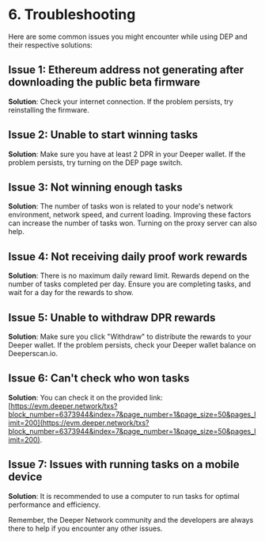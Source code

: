 # 6. Troubleshooting 

Here are some common issues you might encounter while using DEP and their respective solutions:

## Issue 1: Ethereum address not generating after downloading the public beta firmware

**Solution**: Check your internet connection. If the problem persists, try reinstalling the firmware.

## Issue 2: Unable to start winning tasks

**Solution**: Make sure you have at least 2 DPR in your Deeper wallet. If the problem persists, try turning on the DEP page switch.

## Issue 3: Not winning enough tasks

**Solution**: The number of tasks won is related to your node's network environment, network speed, and current loading. Improving these factors can increase the number of tasks won. Turning on the proxy server can also help.

## Issue 4: Not receiving daily proof work rewards

**Solution**: There is no maximum daily reward limit. Rewards depend on the number of tasks completed per day. Ensure you are completing tasks, and wait for a day for the rewards to show.

## Issue 5: Unable to withdraw DPR rewards

**Solution**: Make sure you click "Withdraw" to distribute the rewards to your Deeper wallet. If the problem persists, check your Deeper wallet balance on Deeperscan.io.

## Issue 6: Can't check who won tasks

**Solution**: You can check it on the provided link: [https://evm.deeper.network/txs?block_number=6373944&index=7&page_number=1&page_size=50&pages_limit=200](https://evm.deeper.network/txs?block_number=6373944&index=7&page_number=1&page_size=50&pages_limit=200).

## Issue 7: Issues with running tasks on a mobile device

**Solution**: It is recommended to use a computer to run tasks for optimal performance and efficiency.

Remember, the Deeper Network community and the developers are always there to help if you encounter any other issues.
